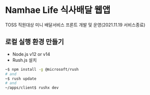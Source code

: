 # Namhae Life 식사배달 웹앱

TOSS 직원대상 미니 배달서비스 프론트 개발 및 운영(2021.11.19 서비스종료)

## 로컬 실행 환경 만들기

- Node.js v12 or v14
- Rush.js 설치

```bash
~$ npm install -g @microsoft/rush
# and
~$ rush update
# and
~/apps/client$ rushx dev
```
